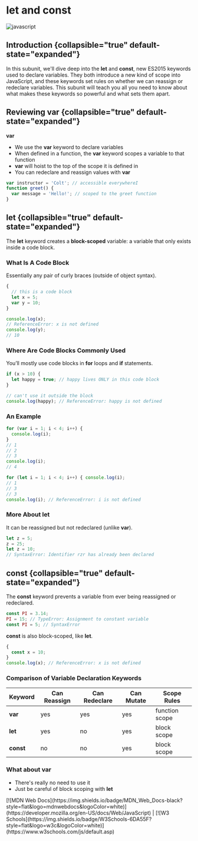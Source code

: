 # let and const

![javascript](javaScript.jpeg)

## Introduction {collapsible="true" default-state="expanded"}

In this subunit, we'll dive deep into the **let** and **const**, new ES2015 keywords used to declare variables. They
both introduce a new kind of scope into JavaScript, and these keywords set rules on whether we can reassign or redeclare
variables. This subunit will teach you all you need to know about what makes these keywords so powerful and what sets
them apart.

## Reviewing var {collapsible="true" default-state="expanded"}

**var**

- We use the **var** keyword to declare variables
- When defined in a function, the **var** keyword scopes a variable to that function
- **var** will hoist to the top of the scope it is defined in
- You can redeclare and reassign values with **var**

```javascript
var instructor = 'Colt'; // accessible everywhereI
function greet() {
  var message = 'Hello!'; // scoped to the greet function
}
```

## let {collapsible="true" default-state="expanded"}

The **let** keyword creates a **block-scoped** variable: a variable that only exists inside a code block.

### What Is A Code Block

Essentially any pair of curly braces (outside of object syntax).

```javascript
{
  // this is a code block
  let x = 5;
  var y = 10;
}

console.log(x);
// ReferenceError: x is not defined
console.log(y);
// 10
```

### Where Are Code Blocks Commonly Used

You’ll mostly use code blocks in **for** loops and **if** statements.

```javascript
if (x > 10) {
  let happy = true; // happy lives ONLY in this code block
}

// can't use it outside the block
console.log(happy); // ReferenceError: happy is not defined
```

### An Example

```javascript
for (var i = 1; i < 4; i++) {
  console.log(i);
}
// 1
// 2
// 3
console.log(i);
// 4

for (let i = 1; i < 4; i++) { console.log(i);
// 1
// 3
// 3
console.log(i); // ReferenceError: i is not defined
```

### More About let

It can be reassigned but not redeclared (unlike **var**).

```javascript
let z = 5;
z = 25;
let z = 10;
// SyntaxError: Identifier rzr has already been declared
```

## const {collapsible="true" default-state="expanded"}

The **const** keyword prevents a variable from ever being reassigned or redeclared.

```javascript
const PI = 3.14;
PI = 15; // TypeError: Assignment to constant variable
const PI = 5; // SyntaxError
```

**const** is also block-scoped, like **let**.

```javascript
{
  const x = 10;
}
console.log(x); // ReferenceError: x is not defined
```

### Comparison of Variable Declaration Keywords

| Keyword   | Can Reassign | Can Redeclare | Can Mutate | Scope Rules    |
|-----------|--------------|---------------|------------|----------------|
| **var**   | yes          | yes           | yes        | function scope |
| **let**   | yes          | no            | yes        | block scope    |
| **const** | no           | no            | yes        | block scope    |

### What about var

- There's really no need to use it
- Just be careful of block scoping with **let**

<seealso>
[![MDN Web Docs](https://img.shields.io/badge/MDN_Web_Docs-black?style=flat&logo=mdnwebdocs&logoColor=white)](https://developer.mozilla.org/en-US/docs/Web/JavaScript) |
[![W3 Schools](https://img.shields.io/badge/W3Schools-6DA55F?style=flat&logo=w3c&logoColor=white)](https://www.w3schools.com/js/default.asp)
</seealso>
